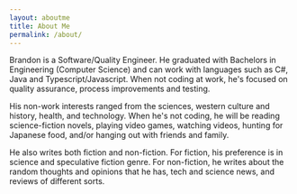 ```yaml
---
layout: aboutme
title: About Me
permalink: /about/
---
```


Brandon is a Software/Quality Engineer. He graduated with Bachelors in Engineering (Computer Science) and can work with languages such as C#, Java and Typescript/Javascript. When not coding at work, he's focused on quality assurance, process improvements and testing.

His non-work interests ranged from the sciences, western culture and history, health, and technology. When he's not coding, he will be reading science-fiction novels, playing video games, watching videos, hunting for Japanese food, and/or hanging out with friends and family.

He also writes both fiction and non-fiction. For fiction, his preference is in science and speculative fiction genre. For non-fiction, he writes about the random thoughts and opinions that he has, tech and science news, and reviews of different sorts.

